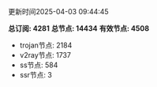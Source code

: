 更新时间2025-04-03 09:44:45

**总订阅: 4281**
**总节点: 14434**
**有效节点: 4508**
- trojan节点: 2184
- v2ray节点: 1737
- ss节点: 584
- ssr节点: 3

